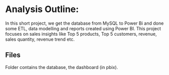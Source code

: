 # Analysis Outline:
In this short project, we get the database from MySQL to Power Bi and done some ETL, data modelling and reports created using Power BI.
This project focuses on sales insights like Top 5 products, Top 5 customers, revenue, sales quantity, revenue trend etc. 

## Files
Folder contains the database, the dashboard (in pbix).
